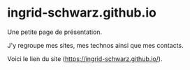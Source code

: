 # ingrid-schwarz.github.io

Une petite page de présentation.

J'y regroupe mes sites, mes technos ainsi que mes contacts.

Voici le lien du site (https://ingrid-schwarz.github.io/).
